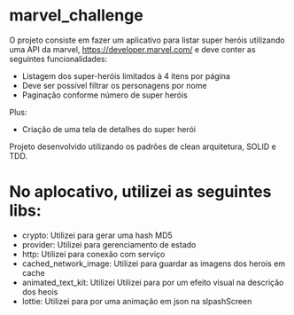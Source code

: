 # marvel_challenge

O projeto consiste em fazer um aplicativo para listar super heróis utilizando uma API da marvel, https://developer.marvel.com/ e deve conter as seguintes funcionalidades:

- Listagem dos super-heróis limitados à 4 itens por página
- Deve ser possível filtrar os personagens por nome
- Paginação conforme número de super heróis

Plus:
- Criação de uma tela de detalhes do super herói

Projeto desenvolvido utilizando os padrões de clean arquitetura, SOLID e TDD.

# No aplocativo, utilizei as seguintes libs:

- crypto: Utilizei para gerar uma hash MD5
- provider: Utilizei para gerenciamento de estado
- http: Utilizei para conexão com serviço
- cached_network_image: Utilizei para guardar as imagens dos herois em cache
- animated_text_kit: Utilizei Utilizei para por um efeito visual na descrição dos heois
- lottie: Utilizei para por uma animação em json na slpashScreen

